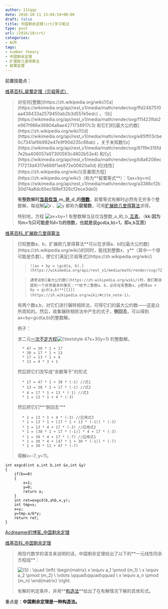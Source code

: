 ```yaml
---
author: 111qqz
date: 2016-10-11 13:04:54+00:00
draft: false
title: 中国剩余定理(crt)学习笔记
type: post
url: /2016/10/crt/
categories:
- ACM
tags:
- number theory
- 中国剩余定理
- 扩展欧几里得算法
- 裴蜀定理
---
```




前置技能点：

[维基百科_裴蜀定理（贝祖等式）](https://zh.wikipedia.org/wiki/)


<blockquote>对任何[整数](https://zh.wikipedia.org/wiki/)![a](https://wikimedia.org/api/rest_v1/media/math/render/svg/ffd2487510aa438433a2579450ab2b3d557e5edc)
， ![b](https://wikimedia.org/api/rest_v1/media/math/render/svg/f11423fbb2e967f986e36804a8ae4271734917c3)
和它们的[最大公约数](https://zh.wikipedia.org/wiki/)![d](https://wikimedia.org/api/rest_v1/media/math/render/svg/e85ff03cbe0c7341af6b982e47e9f90d235c66ab)
，关于未知数![x](https://wikimedia.org/api/rest_v1/media/math/render/svg/87f9e315fd7e2ba406057a97300593c4802b53e4)
和![y](https://wikimedia.org/api/rest_v1/media/math/render/svg/b8a6208ec717213d4317e666f1ae872e00620a0d)
的[线性](https://zh.wikipedia.org/wiki/)[丢番图方程](https://zh.wikipedia.org/wiki/)（称为**裴蜀等式**）：![ax+by=m](https://wikimedia.org/api/rest_v1/media/math/render/svg/a3386cf2b30d74a8dc65ec168ef326cf2ece3de0)


**有整数解时[当且仅当](https://zh.wikipedia.org/wiki/)_m_是_d_的[倍数](https://zh.wikipedia.org/wiki/)**。裴蜀等式有解时必然有无穷多个整数解，每组解![x](https://wikimedia.org/api/rest_v1/media/math/render/svg/87f9e315fd7e2ba406057a97300593c4802b53e4)
、![y](https://wikimedia.org/api/rest_v1/media/math/render/svg/b8a6208ec717213d4317e666f1ae872e00620a0d)
都称为**裴蜀数**，可用[扩展欧几里得算法](https://zh.wikipedia.org/wiki/)求得。

特别地，方程 ![ax+by=1](https://wikimedia.org/api/rest_v1/media/math/render/svg/9c89e287ba09678f910479a16371fbb0da242b6b)
有整数解当且仅当整数_a_和_b_[互素](https://zh.wikipedia.org/wiki/)。（**kk:因为1(m=1)只可能是1(d=1)的倍数，也就是说gcd(a,b)=1，即a,b互质）**

</blockquote>


<!-- more -->



[维基百科_扩展欧几里得算法](https://zh.wikipedia.org/wiki/)


<blockquote>已知整数a、b，扩展欧几里得算法**可以在求得a、b的[最大公约数](https://zh.wikipedia.org/wiki/)的同时，能找到整数x、y**（其中一个很可能是负数），使它们满足[贝祖等式](https://zh.wikipedia.org/wiki/)


> 
>     ![ax + by = \gcd(a, b).](https://wikimedia.org/api/rest_v1/media/math/render/svg/72fe07a990a7ce59a499626f59b1ce588c8f6cda)

>     通常谈到[最大公约数](https://zh.wikipedia.org/wiki/)时，我们都会提到一个非常基本的事实：**给予二整数a、b，必存在有整数x、y使得ax + by = gcd(a,b)**[[1]](https://zh.wikipedia.org/wiki/#cite_note-1)。

有两个数a,b，对它们进行辗转相除法，可得它们的最大公约数——这是众所周知的。然后，收集辗转相除法中产生的式子，**倒回去**，可以得到ax+by=gcd(a,b)的整数解。

例子：

求二元[一次不定方程](https://zh.wikipedia.org/wiki/)![{\textstyle 47x+30y=1}](https://wikimedia.org/api/rest_v1/media/math/render/svg/986a66e0b3ce5b2b94a2d9dc256c563a10bdd509)
的整数解。

> 
> 
	  * 47 = 30 * 1 + 17
	  * 30 = 17 * 1 + 13
	  * 17 = 13 * 1 + 4
	  * 13 = 4 * 3 + 1

然后把它们改写成“余数等于”的形式

	  * 17 = 47 * 1 + 30 * (-1) //式1
	  * 13 = 30 * 1 + 17 * (-1) //式2
	  * 4 = 17 * 1 + 13 * (-1) //式3
	  * 1 = 13 * 1 + 4 * (-3)

然后把它们**“倒回去”**

> 
> 
	  * 1 = 13 * 1 + 4 * (-3) //应用式3
	  * 1 = 13 * 1 + [17 * 1 + 13 * (-1)] * (-3)
	  * 1 = 13 * 4 + 17 * (-3) //应用式2
	  * 1 = [30 * 1 + 17 * (-1)] * 4 + 17 * (-3)
	  * 1 = 30 * 4 + 17 * (-7) //应用式1
	  * 1 = 30 * 4 + [47 * 1 + 30 * (-1)] * (-7)
	  * 1 = 30 * 11 + 47 * (-7)

得解x=-7, y=11。


> </blockquote>



    
    int exgcd(int a,int b,int &x,int &y)
    {
        if(b==0)
        {
            x=1;
            y=0;
            return a;
        }
        int ret=exgcd(b,a%b,x,y);
        int tmp=x;
        x=y;
        y=tmp-a/b*y;
        return ret;
    }




[Acdreamer的博客_中国剩余定理](http://blog.csdn.net/acdreamers/article/details/8050018)

[维基百科_中国剩余定理](https://zh.wikipedia.org/wiki/)


<blockquote>用现代数学的语言来说明的话，中国剩余定理给出了以下的**一元线性同余方程组**：

![(S) : \quad \left\{ \begin{matrix} x \equiv a_1 \pmod {m_1} \\ x \equiv a_2 \pmod {m_2} \\ \vdots \qquad\qquad\qquad \\ x \equiv a_n \pmod {m_n} \end{matrix} \right.](https://wikimedia.org/api/rest_v1/media/math/render/svg/b3e3b83a47f7942fa7337d9157658625d6685ef0)


有解的判定条件，并用**[构造法](https://zh.wikipedia.org/wiki/)**给出了在有解情况下解的具体形式。</blockquote>


重点是：**中国剩余定理是一种构造法。**






